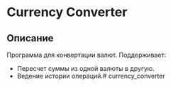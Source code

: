 # Currency Converter

## Описание
Программа для конвертации валют. Поддерживает:
- Пересчет суммы из одной валюты в другую.
- Ведение истории операций.# currency_converter
